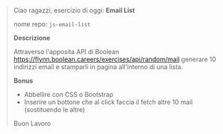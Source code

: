 
> 
> 
> Ciao ragazzi,
> esercizio di oggi: **Email List**
> 
> nome repo: `js-email-list`
> 
> **Descrizione**
> 
> Attraverso l'apposita API di Boolean
> https://flynn.boolean.careers/exercises/api/random/mail
> generare 10 indirizzi email e stamparli in pagina all'interno di una lista.
> 
> **Bonus**
> 
> - Abbellire con CSS o Bootstrap
> - Inserire un bottone che al click faccia il fetch altre 10 mail (sostituendo le altre)
> 
> Buon Lavoro